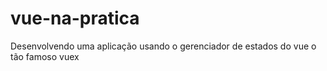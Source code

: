 # vue-na-pratica
Desenvolvendo uma aplicação usando o gerenciador de estados do vue o tão famoso vuex
